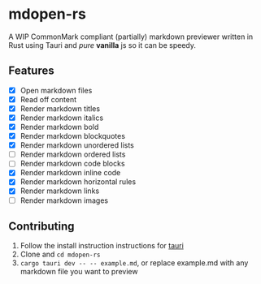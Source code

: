 # mdopen-rs
A WIP CommonMark compliant (partially) markdown previewer written in Rust using Tauri and *pure* **vanilla** js so it can be speedy.

## Features
- [x] Open markdown files
- [x] Read off content
- [x] Render markdown titles
- [x] Render markdown italics
- [x] Render markdown bold
- [x] Render markdown blockquotes
- [x] Render markdown unordered lists
- [ ] Render markdown ordered lists
- [ ] Render markdown code blocks
- [x] Render markdown inline code
- [x] Render markdown horizontal rules
- [x] Render markdown links
- [ ] Render markdown images

## Contributing
1. Follow the install instruction instructions for [tauri](tauri.app)
2. Clone and `cd mdopen-rs`
3. `cargo tauri dev -- -- example.md`, or replace example.md with any markdown file you want to preview

